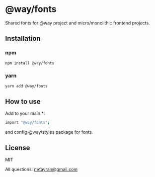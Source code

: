 # @way/fonts

Shared fonts for @way project and micro/monolithic frontend projects.

## Installation

### npm
```sh
npm install @way/fonts
```
### yarn
```sh
yarn add @way/fonts
```
## How to use
Add to your main.*:
```sh
import "@way/fonts";
```
and config @way/styles package for fonts.
## License

MIT

All questions: nefayran@gmail.com